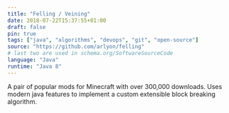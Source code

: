 ```yaml
---
title: "Felling / Veining"
date: 2018-07-22T15:37:55+01:00
draft: false
pin: true
tags: ["java", "algorithms", "devops", "git", "open-source"]
source: "https://github.com/arlyon/felling"
# last two are used in schema.org/SoftwareSourceCode
language: "Java"
runtime: "Java 8"
---
```


A pair of popular mods for Minecraft with over 300,000 downloads.
Uses modern java features to implement a custom extensible
block breaking algorithm.
